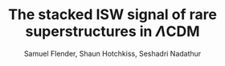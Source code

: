 ---
number: "7"
title: "The stacked ISW signal of rare superstructures in $\\Lambda$CDM"
arxiv_link: "https://arxiv.org/abs/1212.0776"
arxiv_id: "1212.0776"
author: "Samuel Flender, Shaun Hotchkiss, Seshadri Nadathur"
reviewed: True
journal: "JCAP, 2013, 013 (2013)"
doi: "10.1088/1475-7516/2013/02/013"
---